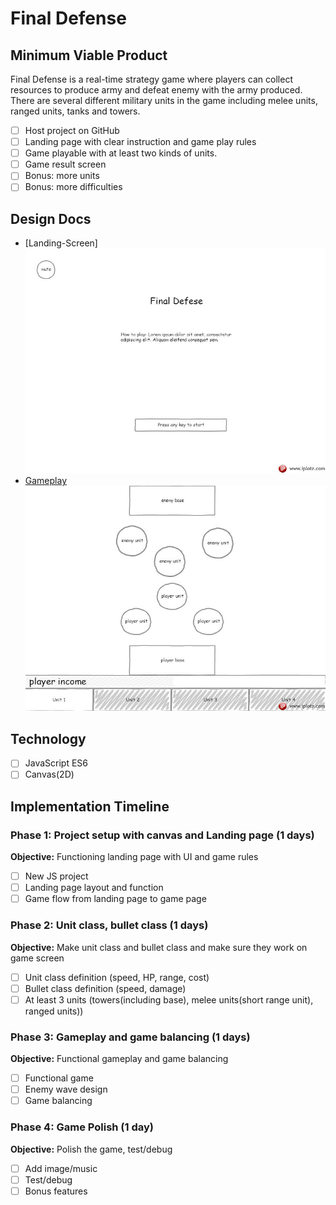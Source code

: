 # Final Defense

## Minimum Viable Product

Final Defense is a real-time strategy game where players can collect resources to produce army and defeat enemy with the army produced.
There are several different military units in the game including melee units, ranged units, tanks and towers.

- [ ] Host project on GitHub
- [ ] Landing page with clear instruction and game play rules
- [ ] Game playable with at least two kinds of units.
- [ ] Game result screen
- [ ] Bonus: more units
- [ ] Bonus: more difficulties

## Design Docs
* [Landing-Screen]
![landing]
* [Gameplay]
![gameplay]

[landing]: ./docs/wireframes/landing.jpg
[gameplay]: ./docs/wireframes/gameplay.jpg

## Technology
- [ ] JavaScript ES6
- [ ] Canvas(2D)

## Implementation Timeline

### Phase 1: Project setup with canvas and Landing page (1 days)

**Objective:** Functioning landing page with UI and game rules

- [ ] New JS project
- [ ] Landing page layout and function
- [ ] Game flow from landing page to game page

### Phase 2: Unit class, bullet class (1 days)

**Objective:** Make unit class and bullet class and make sure they work on game screen

- [ ] Unit class definition (speed, HP, range, cost)
- [ ] Bullet class definition (speed, damage)
- [ ] At least 3 units (towers(including base), melee units(short range unit), ranged units))

### Phase 3: Gameplay and game balancing (1 days)

**Objective:** Functional gameplay and game balancing

- [ ] Functional game
- [ ] Enemy wave design
- [ ] Game balancing

### Phase 4: Game Polish (1 day)

**Objective:** Polish the game, test/debug

- [ ] Add image/music
- [ ] Test/debug
- [ ] Bonus features
